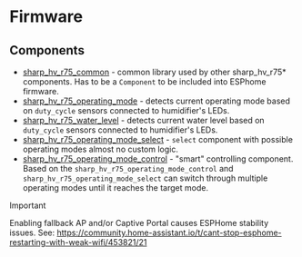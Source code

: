 # Firmware

## Components

- [sharp_hv_r75_common](esphome_components/sharp_hv_r75_common/) - common library used by other sharp_hv_r75* components. Has to be a `Component` to be included into ESPhome firmware.
- [sharp_hv_r75_operating_mode](esphome_components/sharp_hv_r75_operating_mode/) - detects current operating mode based on `duty_cycle` sensors connected to humidifier's LEDs.
- [sharp_hv_r75_water_level](esphome_components/sharp_hv_r75_water_level/) - detects current water level based on `duty_cycle` sensors connected to humidifier's LEDs.
- [sharp_hv_r75_operating_mode_select](esphome_components/sharp_hv_r75_operating_mode_select/) - `select` component with possible operating modes almost no custom logic.
- [sharp_hv_r75_operating_mode_control](esphome_components/sharp_hv_r75_operating_mode_control/) - "smart" controlling component. Based on the `sharp_hv_r75_operating_mode_control` and `sharp_hv_r75_operating_mode_select` can switch through multiple operating modes until it reaches the target mode.



> [!IMPORTANT]  
> Enabling fallback AP and/or Captive Portal causes ESPHome stability issues. 
> See: https://community.home-assistant.io/t/cant-stop-esphome-restarting-with-weak-wifi/453821/21 
